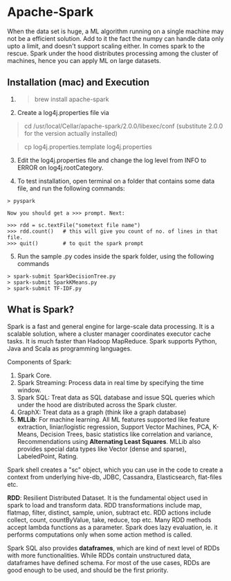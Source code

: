 # Apache-Spark

When the data set is huge, a ML algorithm running on a single machine may not be a efficient solution. Add to it the fact the numpy can handle data only upto a limit, and doesn't support scaling either. In comes spark to the rescue. Spark under the hood distributes processing among the cluster of machines, hence you can apply ML on large datasets. 

## Installation (mac) and Execution

1. > brew install apache-spark

2. Create a log4j.properties file via

> cd /usr/local/Cellar/apache-spark/2.0.0/libexec/conf (substitute 2.0.0 for the version actually installed)

> cp log4j.properties.template log4j.properties

3. Edit the log4j.properties file and change the log level from INFO to ERROR on log4j.rootCategory.

4. To test installation, open terminal on a folder that contains some data file, and run the following commands:

```
> pyspark

Now you should get a >>> prompt. Next:

>>> rdd = sc.textFile("sometext file name")
>>> rdd.count()   # this will give you count of no. of lines in that file.
>>> quit()        # to quit the spark prompt
```

5. Run the sample .py codes inside the spark folder, using the following commands
```
> spark-submit SparkDecisionTree.py
> spark-submit SparkKMeans.py
> spark-submit TF-IDF.py
```

## What is Spark?

Spark is a fast and general engine for large-scale data processing. It is a scalable solution, where a cluster manager coordinates executor cache tasks. It is much faster than Hadoop MapReduce. Spark supports Python, Java and Scala as programming languages. 

Components of Spark:

1. Spark Core.
2. Spark Streaming: Process data in real time by specifying the time window.
3. Spark SQL: Treat data as SQL database and issue SQL queries which under the hood are distributed across the Spark cluster.
4. GraphX: Treat data as a graph (think like a graph database)
5. **MLLib**: For machine learning. All ML features supported like feature extraction, liniar/logistic regression, Support Vector Machines, PCA, K-Means, Decision Trees, basic statistics like correlation and variance, Recommendations using **Alternating Least Squares**. MLLib also provides special data types like Vector (dense and sparse), LabeledPoint, Rating.

Spark shell creates a "sc" object, which you can use in the code to create a context from underlying hive-db, JDBC, Cassandra, Elasticsearch, flat-files etc.

**RDD**: Resilient Distributed Dataset. It is the fundamental object used in spark to load and transform data. RDD transformations include map, flatmap, filter, distinct, sample, union, subtract etc. RDD actions include collect, count, countByValue, take, reduce, top etc. Many RDD methods accept lambda functions as a parameter. Spark does lazy evaluation, ie. it performs computations only when some action method is called.   

Spark SQL also provides **dataframes**, which are kind of next level of RDDs with more functionalities. While RDDs contain unstructured data, dataframes have defined schema. For most of the use cases, RDDs are good enough to be used, and should be the first priority.




